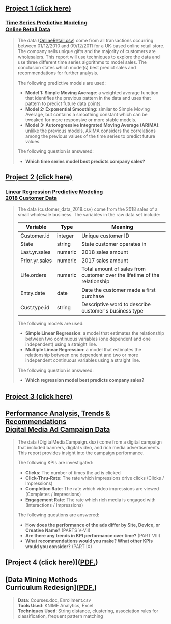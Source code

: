 

## [Project 1 (click here)](https://kimberlyahealy.github.io/TimeSeries_OnlineRetailData/)

### [Time Series Predictive Modeling <br> Online Retail Data](https://kimberlyahealy.github.io/TimeSeries_OnlineRetailData/)

> The data ([OnlineRetail.csv](https://archive.ics.uci.edu/ml/datasets/Online+Retail)) come from all transactions occurring between 01/12/2010 and 09/12/2011 for a UK-based online retail store. The company sells unique gifts and the majority of customers are wholesalers. This report will use techniques to explore the data and use three different time series algorithms to model sales. The conclusion states which model(s) best predict sales and recommendations for further analysis.     
>        
> The following predictive models are used:        
>  - **Model 1: Simple Moving Average**: a weighted average function that identifies the previous pattern in the data and uses that pattern to predict future data points.      
>  - **Model 2: Exponential Smoothing**: similar to Simple Moving Average, but contains a smoothing constant which can be tweaked for more responsive or more stable models.      
>  - **Model 3: Autoregressive Integrated Moving Average (ARIMA)**: unlilke the previous models, ARIMA considers the correlations among the previous values of the time series to predict future values.    
>         
>          
> The following question is answered:     
>  - **Which time series model best predicts company sales?**


## [Project 2 (click here)](https://kimberlyahealy.github.io/Regression_2018SalesData/) 

### [Linear Regression Predictive Modeling <br> 2018 Customer Data](https://kimberlyahealy.github.io/Regression_2018SalesData/)

> The data (customer_data_2018.csv) come from the 2018 sales of a small wholesale business. The variables in the raw data set include:   
>    
> Variable       |   Type      |    Meaning
> ---------------|-------------|------------------------------------------
> Customer.id    |    integer  |    Unique customer ID
> State          |    string   |    State customer operates in
> Last.yr.sales  |    numeric  |    2018 sales amount
> Prior.yr.sales |    numeric  |    2017 sales amount
> Life.orders    |    numeric  |    Total amount of sales from customer over the lifetime of the relationship
> Entry.date     |    date     |    Date the customer made a first purchase
> Cust.type.id   |    string   |    Descriptive word to describe customer's business type
>   
>   
> The following models are used:        
>   - **Simple Linear Regression**: a model that estimates the relationship between two continuous variables (one dependent and one independent) using a straight line.    
>   - **Multiple Linear Regression**: a model that estimates the relationship between one dependent and two or more independent continuous variables using a straight line.      
>          
> The following question is answered:     
>   - **Which regression model best predicts company sales?**


## [Project 3 (click here)](https://kimberlyahealy.github.io/Trends_DigitalMediaAdCampaign/)

## [Performance Analysis, Trends & Recommendations <br> Digital Media Ad Campaign Data](https://kimberlyahealy.github.io/Trends_DigitalMediaAdCampaign/)

> The data (DigitalMediaCampaign.xlsx) come from a digital campaign that included banners, digital video, and rich media advertisements. This report provides insight into the campaign performance.     
>       
> The following KPIs are investigated:    
>  - **Clicks**: The number of times the ad is clicked     
>  - **Click-Thru-Rate**: The rate which impressions drive clicks (Clicks / Impressions)   
>  - **Completion Rate**: The rate which video impressions are viewed (Completes / Impressions)    
>  - **Engagement Rate**: The rate which rich media is engaged with (Interactions / Impressions)       
>          
>          
> The following questions are answered:     
>   - **How does the performance of the ads differ by Site, Device, or Creative Name?** (PARTS V-VII)       
>   - **Are there any trends in KPI performance over time?** (PART VIII)       
>   - **What recommendations would you make? What other KPIs would you consider?** (PART IX)     


## [Project 4 (click here)](<a href="kimberlyahealy.github.io/HealyKimberly_DataMiningCurriculumRedesign_KNIME.pdf" target="_blank">PDF.</a>)

## [Data Mining Methods <br> Curriculum Redesign](<a href="kimberlyahealy.github.io/folder/HealyKimberly_DataMiningCurriculumRedesign_KNIME.pdf" target="_blank">PDF.</a>)

> **Data**: Courses.doc, Enrollment.csv   
> **Tools Used**: KNIME Analytics, Excel   
> **Techniques Used**: String distance, clustering, association rules for classification, frequent pattern
matching   
